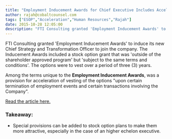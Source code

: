 ```yaml
---
title: "Employment Inducement Awards for Chief Executive Includes Acceleration Clause in Stock Option Plan"
author: rajah@cobaltcounsel.com
tags: ["ESOP","Acceleration","Human Resources","Rajah"]
date: 2015-10-28 12:05:00
description: "FTI Consulting granted 'Employment Inducement Awards' to induce its new Chief Strategy and Transformation Officer to join the company. The Inducement Awards included a stock option grant that was 'outside of the shareholder approved program' but 'subject to the same terms and conditions'."
---
```




FTI Consulting granted 'Employment Inducement Awards' to induce its new Chief Strategy and Transformation Officer to join the company. The Inducement Awards included a stock option grant that was 'outside of the shareholder approved program' but 'subject to the same terms and conditions'. The options were to vest over a period of three (3) years.

Among the terms unique to the **Employment Inducement Awards**, was a provision for acceleration of vesting of the options "upon certain termination of employment events and certain transactions involving the Company".

[Read the article here.](http://www.stockhouse.com/news/press-releases/2014/08/26/fti-consulting-awards-employment-inducement-awards-to-chief-strategy-and?)

### Takeaway:
- Special provisions can be added to stock option plans to make them more attractive, especially in the case of an higher echelon executive.
